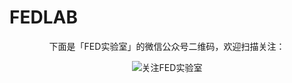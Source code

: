 # FEDLAB

<div style="text-align: center">
下面是「FED实验室」的微信公众号二维码，欢迎扫描关注：

![关注FED实验室](https://cloud.githubusercontent.com/assets/5378965/26525703/ba3707ac-4392-11e7-8a99-db27837f9c3c.jpg)
</div>
